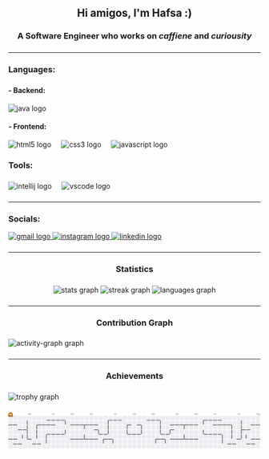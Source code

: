 <h2 align="center">Hi amigos, I'm Hafsa :)</h2>

###

<h3 align="center">A Software Engineer who works on <em>caffiene</em> and <em>curiousity</em></h3>

###

<hr>

###

<h3 align="left">Languages:</h3>

###

<h4 align="left">- Backend:</h4>

<div align="left">
  <img src="https://cdn.jsdelivr.net/gh/devicons/devicon/icons/java/java-original.svg" height="30" alt="java logo"  />
  <img width="12" />
</div>

<h4 align="left">- Frontend:</h4>

<div>
  <img src="https://cdn.jsdelivr.net/gh/devicons/devicon/icons/html5/html5-original.svg" height="30" alt="html5 logo"  />
  <img width="12" />
  <img src="https://cdn.jsdelivr.net/gh/devicons/devicon/icons/css3/css3-original.svg" height="30" alt="css3 logo"  />
  <img width="12" />
  <img src="https://cdn.jsdelivr.net/gh/devicons/devicon/icons/javascript/javascript-original.svg" height="30" alt="javascript logo"  />
</div>

###

<h3 align="left">Tools:</h3>

###

<div align="left">
  <img src="https://cdn.jsdelivr.net/gh/devicons/devicon/icons/intellij/intellij-original.svg" height="30" alt="intellij logo"/>
  <img width="12" />
  <img src="https://cdn.jsdelivr.net/gh/devicons/devicon/icons/vscode/vscode-original.svg" height="30" alt="vscode logo"/>
</div>

###

<hr>

###

<h3 align="left">Socials:</h3>

<div align="left">
  <a href="mailto:hafsalman0521@gmail.com"> <img src="https://img.shields.io/static/v1?message=Gmail&logo=gmail&label=&color=D14836&logoColor=white&labelColor=&style=for-the-badge" height="35" alt="gmail logo"/>
  </a>
  <a href="https://www.instagram.com/h.afsa.tml/" target="_blank">
    <img src="https://img.shields.io/static/v1?message=Instagram&logo=instagram&label=&color=E4405F&logoColor=white&labelColor=&style=for-the-badge" height="35" alt="instagram logo"/>
  </a>
  <a href="https://www.linkedin.com/in/hafsa-salman04/" target="_blank">
    <img src="https://img.shields.io/static/v1?message=LinkedIn&logo=linkedin&label=&color=0077B5&logoColor=white&labelColor=&style=for-the-badge" height="35" alt="linkedin logo"/>
  </a>
</div>

###

<hr>

###

<h3 align="center">Statistics</h3>

###

<div align="center">
  <img src="https://github-readme-stats.vercel.app/api?username=hafsalman&hide_title=false&hide_rank=false&show_icons=true&include_all_commits=true&count_private=true&disable_animations=false&theme=dracula&locale=en&hide_border=false" height="150" alt="stats graph"  />
  <img src="https://streak-stats.demolab.com?user=hafsalman&locale=en&mode=daily&theme=dracula&hide_border=false&border_radius=5" height="150" alt="streak graph"  />
  <img src="https://github-readme-stats.vercel.app/api/top-langs?username=hafsalman&locale=en&hide_title=false&layout=compact&card_width=320&langs_count=5&theme=dracula&hide_border=false" height="150" alt="languages graph"  />
</div>

###

<hr>

###

<h3 align="center">Contribution Graph</h3>

###

<img src="https://github-readme-activity-graph.vercel.app/graph?username=hafsalman&radius=16&theme=react&area=true&order=5" height="300" alt="activity-graph graph"  />

###

<hr>

###

<h3 align="center">Achievements</h3>

###

<img src="https://github-profile-trophy.vercel.app?username=hafsalman&theme=dracula&column=-1&row=1&margin-w=8&margin-h=8&no-bg=false&no-frame=false&order=4" height="150" alt="trophy graph"  />

###

<picture>
  <source media="(prefers-color-scheme: dark)" srcset="https://raw.githubusercontent.com/hafsalman/hafsalman/output/pacman-contribution-graph-dark.svg">
  <img alt="pacman contribution graph" src="https://raw.githubusercontent.com/hafsalman/hafsalman/output/pacman-contribution-graph.svg">
</picture>
